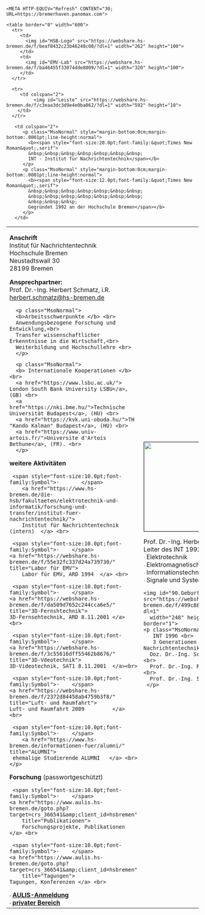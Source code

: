 <html lang="de">
<head>
   <meta charset="utf-8">
   <meta name="description" content="" />
   <meta name="keywords" content="HTML, Metatags" />
   <meta name="H.S." content="gp" />
   <title>INT - HS-BREMEN</title>

</head>

<body>

    <META HTTP-EQUIV="Refresh" CONTENT="30; URL=https://bremerhaven.panomax.com">

    <table border="0" width="600">
      <tr>
         <td>
           <img id="HSB-Logo" src="https://webshare.hs-bremen.de/f/beaf8432c23b46248c00/?dl=1" width="262" height="100">  
         </td>
         <td> 
           <img id="EMV-Lab" src="https://webshare.hs-bremen.de/f/ba46455f33074dde8009/?dl=1" width="320" height="100"> 
         </td>
      </tr>
  
      <tr>
         <td colspan="2">
              <img id="Leiste" src="https://webshare.hs-bremen.de/f/c3eaa3dc3d9e4e0ba062/?dl=1" width="592" height="10"> 
        </td>
      </tr>

       <td colspan="2">
          <p class="MsoNormal" style="margin-bottom:0cm;margin-bottom:.0001pt;line-height:normal">
            <b><span style="font-size:20.0pt;font-family:&quot;Times New Roman&quot;,serif">
            &nbsp;&nbsp;&nbsp;&nbsp;&nbsp;&nbsp;&nbsp; 
            INT - Institut für Nachrichtentechnik</span></b>
          </p>
          <p class="MsoNormal" style="margin-bottom:0cm;margin-bottom:.0001pt;line-height:normal">
            <b><span style="font-size:12.0pt;font-family:&quot;Times New Roman&quot;,serif">
            &nbsp;&nbsp;&nbsp;&nbsp;&nbsp;&nbsp;&nbsp;
            &nbsp;&nbsp;&nbsp;&nbsp;&nbsp;&nbsp;&nbsp;
            &nbsp;&nbsp;&nbsp;
            Gegründet 1992 an der Hochschule Bremen</span></b>
          </p>       
       </td>

 </table>

 <!-- ---- ANSCHRIFT ---- -->
 <table border="0" width="600">
  <td width="360">
       <p class="MsoNormal">
       <b>Anschrift </b>   <br>
           Institut für Nachrichtentechnik<br>
           Hochschule Bremen <br>
           Neustadtswall 30  <br>
           28199 Bremen      <br>
       </p>

 <!-- ............... Ansprechpartner .................. -->
   <p class="MsoNormal">     
       <b>Ansprechpartner:</b><br>
         Prof. Dr.-Ing. Herbert Schmatz, i.R. <br> 
       <a href="mailto:herbert.schmatz@hs-bremen.de" title="E-Mail senden">
         herbert.schmatz@hs-bremen.de </a> <br> 
   </p>

   <!-- ---- ARBEITSSCHWERPUNKTE ---- -->
      <p class="MsoNormal">
      <b>Arbeitsschwerpunkte </b> <br>
      Anwendungsbezogene Forschung und Entwicklung,<br>
      Transfer wissenschaftlicher Erkenntnisse in die Wirtschaft,<br>
      Weiterbildung und Hochschullehre <br>
      </p>
   
   <!-- ---- INTERNATIONALE KOOPERATIONEN ---- -->
      <p class="MsoNormal">  
      <b> Internationale Kooperationen </b> <br>
      <a href="https://www.lsbu.ac.uk/"> London South Bank University LSBU</a>, (GB) <br>
      <a href="https://nki.bme.hu/">Technische Universität Budapest</a>, (HU) <br>
      <a href="https://kvk.uni-obuda.hu/">TH "Kando Kalman" Budapest</a>, (HU) <br>
      <a href="https://www.univ-artois.fr/">Universite d'Artois Bethune</a>, (FR). <br>
      </p>

   

   <!-- .................. weitere Aktivitäten ........... -->
   <p class="MsoNormal">     
     <b>weitere Aktivitäten</b>    <br>

     <span style="font-size:10.0pt;font-family:Symbol">·       </span> 
        <a href="https://www.hs-bremen.de/die-hsb/fakultaeten/elektrotechnik-und-informatik/forschung-und-transfer/institut-fuer-nachrichtentechnik/">
        Institut für Nachrichtentechnik (intern)  </a> <br>
    
     <span style="font-size:10.0pt;font-family:Symbol">·	</span> 
	<a href="https://webshare.hs-bremen.de/f/55e32fc337d24a739730/" title="Labor für EMV">
        Labor für EMV, ARD 1994  </a> <br>
   
     <span style="font-size:10.0pt;font-family:Symbol">·	</span> 
	<a href="https://webshare.hs-bremen.de/f/da509d7652c244cca6e5/" title="3D-Fernshtechnik">
	3D-Fernsehtechnik, ARD 8.11.2001 </a> <br>
	
     <span style="font-size:10.0pt;font-family:Symbol">·	</span> 
	<a href="https://webshare.hs-bremen.de/f/3c55616dff55462b8676/" title="3D-Vdeotechnik">
	3D-Videotechnik, SAT1 8.11.2001  </a><br>

     <span style="font-size:10.0pt;font-family:Symbol">·	</span> 
	<a href="https://webshare.hs-bremen.de/f/2372d84458ab4759b3f8/" title="Luft- und Raumfahrt">
	Luft- und Raumfahrt 2009         </a> <br>

     <span style="font-size:10.0pt;font-family:Symbol">·	</span> 
        <a href="https://www.hs-bremen.de/informationen-fuer/alumni/" title="ALUMNI">
	 ehemalige Studierende ALUMNI	</a> <br>
    </p>

   <!-- ................... Forschung .................... -->
 
  <p class="MsoNormal" >
   <b> Forschung </b> (passwortgeschützt)<br>
  
     <span style="font-size:10.0pt;font-family:Symbol">·	</span> 
	<a href="https://www.aulis.hs-bremen.de/goto.php?target=crs_366541&amp;client_id=hsbremen" 
        title="Publikationen">
        Forschungsprojekte, Publikationen  </a> <br>
   
     <span style="font-size:10.0pt;font-family:Symbol">·	</span> 
	<a href="https://www.aulis.hs-bremen.de/goto.php?target=crs_366541&amp;client_id=hsbremen" 
        title="Tagungen">
	Tagungen, Konferenzen </a> <br>
  </p>
     <span style="font-size:10.0pt;font-family:Symbol"> <b>·</b>	</span> 
  <a href="https://aulis.hs-bremen.de/login.php?target=crs_366541&cmd=force_login&lang=de">
   <b>AULIS-Anmeldung   </b></a>
   <br>
     <span style="font-size:10.0pt;font-family:Symbol"> <b>·</b>	</span> 
   <a href="https://webshare.hs-bremen.de/accounts/login/?next=/dashboard/">
   <b>privater Bereich</b></a>

  </td>

<!-- .......................... Bilder ..................... -->
  <td>
    <img id="Prof. Dr. Schmatz" src="https://webshare.hs-bremen.de/f/75592e8b093f43d7b200/?dl=1" 
      width="168" height="233" border="1">
     <p class="MsoNormal">
      Prof. Dr.-Ing. Herbert Schmatz   <br>
      Leiter des INT 1992 - 2018 <br>
      <span style="font-size:10.0pt;font-family:Symbol">· </span> 	
      Elektrotechnik <br>
      <span style="font-size:10.0pt;font-family:Symbol">· </span> 	
      Elektromagnetische Verträglichkeit <br>
      <span style="font-size:10.0pt;font-family:Symbol">· </span> 	
      Informationstechnik <br>
      <span style="font-size:10.0pt;font-family:Symbol">· </span> 	
      Signale und Systeme <br>
    </p>
    
    <img id="90.Geburtstag" src="https://webshare.hs-bremen.de/f/499c88e518984004ab15/?dl=1" 
      width="248" height="173" border="1">
    <p class="MsoNormal">
       INT 1996 <br>
       3 Generationen Nachrichtentechnik <br>
      Doz. Dr.-Ing. Schröder (Rechts)<br>
      Prof. Dr.-Ing. Rommel (Mitte) <br>
      Prof. Dr.-Ing. Schmatz (Links)
     </p>
 </td>
</table>

</body>
</html>
